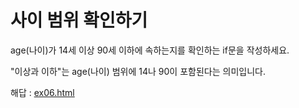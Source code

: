 # 사이 범위 확인하기

age(나이)가 14세 이상 90세 이하에 속하는지를 확인하는 if문을 작성하세요.

"이상과 이하"는 age(나이) 범위에 14나 90이 포함된다는 의미입니다.

해답 : [ex06.html](/part1/chapter02/example/2.11/ex06.html)